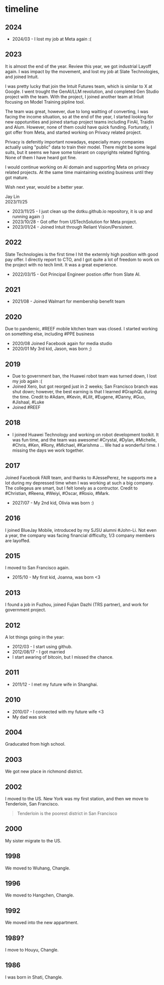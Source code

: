# timeline

## 2024

* 2024/03 - I lost my job at Meta again :(

## 2023

It is almost the end of the year. Review this year, we got industrial Layoff again. 
I was impact by the movement, and lost my job at Slate Technologies, and joined Intuit.

I was pretty lucky that join the Intuit Futures team, which is similar to X at Google. 
I went trought the GenAI/LLM revolution, and completed Gen Studio project with the team.
With the project, I joined another team at Intuit focusing on Model Training pipline tool.

The team was great, however, due to long waitting of converting, I was facing the income situation, 
so at the end of the year, I started looking for new oppotunities and joined startup project teams
including FinAI, Traidin and Alum. However, none of them could have quick funding. Fortunatly,
I got offer from Meta, and started working on Privacy related project.

Privacy is defenitly important nowadays, especially many companies actually using "public" data
to train their model. There might be some legal suits, but it seems we have some tolerant on 
copyrights related fighting. None of them I have heard got fine.

I would continue working on AI domain and supporting Meta on privacy related projects.
At the same time maintaining existing business until they got mature. 

Wish next year, would be a better year.

Jay Lin  
2023/11/25

* 2023/11/25 - I just clean up the dotku.github.io repository, it is up and running again :)
* 2023/10/28 - Got offer from USTechSolution for Meta project.
* 2023/01/24 - Joined Intuit through Reliant Vision/Persistent.

## 2022

Slate Technologies is the first time I hit the extermly high position with good pay offer.
I directly report to CTO, and I got quite a lot of freedom to work on the project with no
tech limit. It was a great experience.

* 2022/03/15 - Got Principal Engineer postion offer from Slate AI.

## 2021

* 2021/08 - Joined Walmart for membership benefit team

## 2020

Due to pandemic, #REEF mobile kitchen team was closed. I started working on something else, including #PPE business

* 2020/08 Joined Facebook again for media studio
* 2020/01 My 3rd kid, Jason, was born ;)

## 2019

* Due to government ban, the Huawei robot team was turned down, I lost my job again :(
* Joined Xero, but got reorged just in 2 weeks; San Francisco branch was shut down; however,
the best earning is that I learned #GraphQL during the time.
Credit to #Adam, #Kevin, #Lilit, #Eugene, #Danny, #Guo, #Jishaal, #Luke
* Joined #REEF

## 2018

* I joined Huawei Technology and working on robot development toolkit. It was fun time, and
the team was awesome! #Crystal, #Dylan, #Michelle, #Chris, #Ken, #Rony, #Michael, #Karishma ...
We had a wonderful time. I missing the days we work together.

## 2017

Joined Facebook FAIR team, and thanks to #JessePerez, he supports me a lot during my depressed time
when I was working at such a big company. The collegeus are smart, but I felt lonely as a contructor.
Credit to #Christian, #Reena, #Weiyi, #Oscar, #Rosio, #Mark.

* 2027/07 - My 2nd kid, Olivia was born :)

## 2016

I joined BlueJay Mobile, introduced by my SJSU alumni #John-Li.
Not even a year, the company was facing financial difficulty, 1/3 company members are layoffed.

## 2015

I moved to San Francisco again.

* 2015/10 - My first kid, Joanna, was born <3

## 2013

I found a job in Fuzhou, joined Fujian Dazhi (TRS partner), and work for government project.

## 2012

A lot things going in the year:

* 2012/03 - I start using github.
* 2012/08/17 - I got married
* I start awaring of bitcoin, but I missed the chance.

## 2011

* 2011/12 - I met my future wife in Shanghai.

## 2010

* 2010/07 - I connected with my future wife <3
* My dad was sick

## 2004

Graducated from high school.

## 2003

We got new place in richmond district.

## 2002

I moved to the US. New York was my first station, and then we move to Tenderloin, San Francisco.

> Tenderloin is the poorest district in San Francisco

## 2000

My sister migrate to the US.

## 1998

We moved to Wuhang, Changle.

## 1996

We moved to Hangchen, Changle.

## 1992

We moved into the new appartment.

## 1989?

I move to Houyu, Changle.

## 1986

I was born in Shati, Changle.


